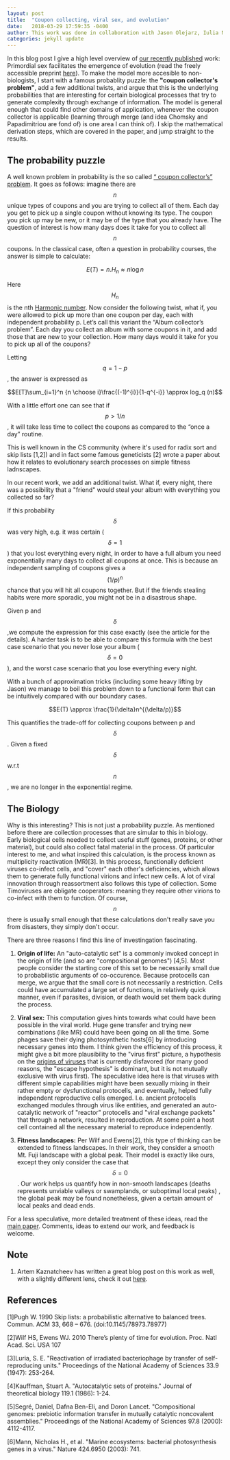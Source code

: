 ```yaml
---
layout: post
title:  "Coupon collecting, viral sex, and evolution"
date:   2018-03-29 17:59:35 -0400
author: This work was done in collaboration with Jason Olejarz, Iulia Neagu and Martin Nowak.
categories: jekyll update
---
```


<script type="text/x-mathjax-config">
        MathJax.Hub.Config({
            tex2jax: {
              skipTags: ['script', 'noscript', 'style', 'textarea', 'pre']
            }
          });

        MathJax.Hub.Queue(function() {
            var all = MathJax.Hub.getAllJax(), i;
            for(i=0; i < all.length; i += 1) {
                all[i].SourceElement().parentNode.className += ' has-jax';
            }
        });

</script>

<script type="text/javascript"
        src="https://cdn.mathjax.org/mathjax/latest/MathJax.js?config=TeX-AMS-MML_HTMLorMML"></script>
<script
  type="text/javascript"
  charset="utf-8"
  src="https://vincenttam.github.io/javascripts/MathJaxLocal.js"></script>

In this blog post I give a high level overview of [our recently published](http://rsif.royalsocietypublishing.org/content/15/139/20180003) work: Primordial sex facilitates the emergence of evolution (read the freely accessible preprint [here](https://arxiv.org/abs/1612.00825)). To make the model more accesible to non-biologists, I start with a famous probablity puzzle: the __"coupon collector's problem"__, add a few additional twists, and argue that this is the underlying probabilities that are interesting for certain biological processes that try to generate complexity through exchange of information. The model is general enough that could find other domains of application, whenever the coupon collector is applicable (learning through merge (and idea Chomsky and Papadimitriou are fond of) is one area I can think of). I skip the mathematical derivation steps, which are covered in the paper, and jump straight to the results.

## The probability puzzle

A well known problem in probability is the so called [“ coupon collector’s” problem](https://en.wikipedia.org/wiki/Coupon_collector%27s_problem). It goes as follows: imagine there are $$n$$ unique types of coupons and you are trying to collect all of them. Each day you get to pick up a single coupon without knowing its type. The coupon you pick up may be new, or it may be of the type that you already have. The question of interest is how many days does it take for you to collect all $$n$$ coupons. In the classical case, often a question in probability courses, the answer is simple to calculate:

$$E(T)= n. H_n \approx n \log n $$

Here $$H_n$$  is the nth [Harmonic number](https://en.wikipedia.org/wiki/Harmonic_number). Now consider the following twist, what if, you were allowed to pick up more than one coupon per day, each with independent probability p. Let’s call this variant the “Album collector’s problem”.  Each day you collect an album with some coupons in it, and add those that are new to your collection. How many days would it take for you to pick up all of the coupons? 

Letting $$q=1-p$$, the answer is expressed as  

$$E[T]\sum_{i=1}^n {n \choose i}\frac{(-1)^{i}}{1-q^{-i}} \approx log_q (n)$$


With a little effort one can see that if $$p > 1/n$$ , it will take less time to collect the coupons as compared to the “once a day” routine. 

This is well known in the CS community (where it's used for radix sort and skip lists [1,2]) and in fact some famous geneticists [2] wrote a paper about how it relates to evolutionary search processes on simple fitness ladnscapes. 

In our recent work, we add an additional twist. What if, every night, there was a possibility that a "friend" would steal your album with everything you collected so far?

If this probability $$\delta$$ was very high, e.g. it was certain ($$\delta=1$$) that you lost everything every night, in order to have a full album you need exponentially many days to collect all coupons at once. This is because an independent sampling of coupons gives a $$(1/p)^n$$ chance that you will hit all coupons together. But if the friends stealing habits were more sporadic, you might not be in a disastrous shape. 

Given p and $$\delta$$,we compute the expression for this case exactly (see the article for the details). A harder task is to be able to compare this formula with the best case scenario that you never lose your album ($$\delta=0$$), and the worst case scenario that you lose everything every night.

With a bunch of approximation tricks (including some heavy lifting by Jason) we manage to boil this problem down to a functional form that can be intuitively compared with our boundary cases.

$$E(T) \approx \frac{1}{\delta}n^{(\delta/p)}$$

This quantifies the trade-off for collecting coupons between p and $$\delta$$. Given a fixed $$\delta$$ w.r.t $$n$$, we are no longer in the exponential regime.

## The Biology

Why is this interesting? This is not just a probability puzzle. As mentioned before there are collection processes that are simular to this in biology. Early biological cells needed to collect useful stuff (genes, proteins, or other material), but could also collect fatal material in the process.  Of particular interest to me, and what inspired this calculation, is the process known as multiplicity reactivation (MR)[3]. In this process, functionally deficient viruses co-infect cells, and "cover" each other's deficiencies, which allows them to generate fully functional virions and infect new cells. A lot of viral innovation through reassortment also follows this type of collection. Some Timoviruses are obligate cooperators: meaning they require other virions to co-infect with them to function. Of course, $$n$$ there is usually small enough that these calculations don't really save you from disasters, they simply don't occur.

There are three reasons I find this line of investingation fascinating.

1. __Origin of life:__ An "auto-catalytic set" is a commonly invoked concept in the origin of life (and so are "compositional genomes") [4,5]. Most people consider the starting core of this set to be necessarily small due to probabilistic arguments of co-occurence. Because protocells can merge, we argue that the small core is not necessarily a restriction. Cells could have accumulated a large set of functions, in relatively quick manner, even if parasites, division, or death would set them back during the process. 

2. __Viral sex:__ This computation gives hints towards what could have been possible in the viral world. Huge gene transfer and trying new combinations (like MR) could have been going on all the time. Some phages save their dying photosynthetic hosts[6] by introducing necessary genes into them. I think given the efficiency of this process, it might give a bit more plausibility to the "virus first" picture, a hypothesis on the [origins of viruses](https://en.wikipedia.org/wiki/Virus#Origins) that is currently disfavored (for many good reasons, the "escape hypothesis" is dominant, but it is not mutually exclusive with virus first). The speculative idea here is that viruses with different simple capabilities might have been sexually mixing in their rather empty or dysfunctional protocells, and eventually, helped fully independent reproductive cells emerged. I.e. ancient protocells exchanged modules through virus like entities, and generated an auto-catalytic network of "reactor" protocells and "viral exchange packets" that through a network, resulted in reproduction. At some point a host cell contained all the necessary material to reproduce independently. 

3. __Fitness landscapes:__ Per Wilf and Ewens[2], this type of thinking can be extended to fitness landscapes. In their work, they consider a smooth Mt. Fuji landscape with a global peak. Their model is exactly like ours, except they only consider the case that $$\delta=0$$. Our work helps us quantify how in non-smooth landscapes (deaths represents unviable valleys or swamplands, or suboptimal local peaks) , the global peak may be found nonetheless, given a certain amount of local peaks and dead ends.

For a less speculative, more detailed treatment of these ideas, read the [main paper](https://arxiv.org/abs/1612.00825). Comments, ideas to extend our work, and feedback is welcome. 

## Note

1. Artem Kaznatcheev has written a great blog post on this work as well, with a slightly different lens, check it out [here](https://egtheory.wordpress.com/2016/12/18/fusion-and-sex/). 

## References

[1]Pugh W. 1990 Skip lists: a probabilistic alternative to balanced trees. Commun. ACM 33, 668 – 676. (doi:10.1145/78973.78977)

[2]Wilf HS, Ewens WJ. 2010 There’s plenty of time for evolution. Proc. Natl Acad. Sci. USA 107

[3]Luria, S. E. "Reactivation of irradiated bacteriophage by transfer of self-reproducing units." Proceedings of the National Academy of Sciences 33.9 (1947): 253-264.

[4]Kauffman, Stuart A. "Autocatalytic sets of proteins." Journal of theoretical biology 119.1 (1986): 1-24.

[5]Segré, Daniel, Dafna Ben-Eli, and Doron Lancet. "Compositional genomes: prebiotic information transfer in mutually catalytic noncovalent assemblies." Proceedings of the National Academy of Sciences 97.8 (2000): 4112-4117.

[6]Mann, Nicholas H., et al. "Marine ecosystems: bacterial photosynthesis genes in a virus." Nature 424.6950 (2003): 741.





